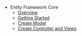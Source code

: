 * Entity Framework Core
  * [Overview](overview.md)
  * [Getting Started](getting-started.md)
  * [Create Model](create-model.md)
  * [Create Controller and Views](create-controller-and-views.md)